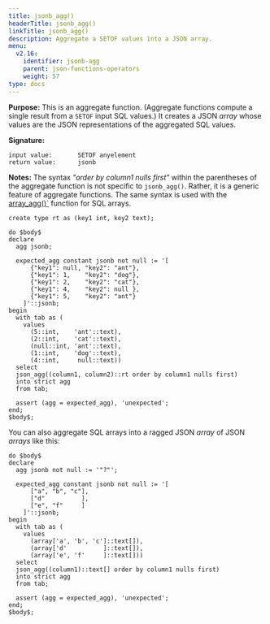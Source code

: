 ```yaml
---
title: jsonb_agg()
headerTitle: jsonb_agg()
linkTitle: jsonb_agg()
description: Aggregate a SETOF values into a JSON array.
menu:
  v2.16:
    identifier: jsonb-agg
    parent: json-functions-operators
    weight: 57
type: docs
---
```


**Purpose:** This is an aggregate function. (Aggregate functions compute a single result from a `SETOF` input SQL values.) It creates a JSON _array_ whose values are the JSON representations of the aggregated SQL values.

**Signature:**

```
input value:       SETOF anyelement
return value:      jsonb
```

**Notes:** The syntax _"order by column1 nulls first"_ within the parentheses of the aggregate function is not specific to `jsonb_agg()`. Rather, it is a generic feature of aggregate functions. The same syntax is used with the [array_agg()`](../../../type_array/functions-operators/array-agg-unnest/#array-agg) function for SQL arrays.

```plpgsql
create type rt as (key1 int, key2 text);

do $body$
declare
  agg jsonb;

  expected_agg constant jsonb not null := '[
      {"key1": null, "key2": "ant"},
      {"key1": 1,    "key2": "dog"},
      {"key1": 2,    "key2": "cat"},
      {"key1": 4,    "key2": null },
      {"key1": 5,    "key2": "ant"}
    ]'::jsonb;
begin
  with tab as (
    values
      (5::int,    'ant'::text),
      (2::int,    'cat'::text),
      (null::int, 'ant'::text),
      (1::int,    'dog'::text),
      (4::int,     null::text))
  select
  json_agg((column1, column2)::rt order by column1 nulls first)
  into strict agg
  from tab;

  assert (agg = expected_agg), 'unexpected';
end;
$body$;
```
You can also aggregate SQL arrays into a ragged JSON _array_ of JSON _arrays_ like this:
```plpgsql
do $body$
declare
  agg jsonb not null := '"?"';

  expected_agg constant jsonb not null := '[
      ["a", "b", "c"],
      ["d"          ],
      ["e", "f"     ]
    ]'::jsonb;
begin
  with tab as (
    values
      (array['a', 'b', 'c']::text[]),
      (array['d'          ]::text[]),
      (array['e', 'f'     ]::text[]))
  select
  json_agg((column1)::text[] order by column1 nulls first)
  into strict agg
  from tab;

  assert (agg = expected_agg), 'unexpected';
end;
$body$;
```
